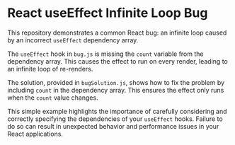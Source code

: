 # React useEffect Infinite Loop Bug
This repository demonstrates a common React bug: an infinite loop caused by an incorrect `useEffect` dependency array. 

The `useEffect` hook in `bug.js` is missing the `count` variable from the dependency array. This causes the effect to run on every render, leading to an infinite loop of re-renders.

The solution, provided in `bugSolution.js`, shows how to fix the problem by including `count` in the dependency array.  This ensures the effect only runs when the `count` value changes.

This simple example highlights the importance of carefully considering and correctly specifying the dependencies of your `useEffect` hooks.  Failure to do so can result in unexpected behavior and performance issues in your React applications.